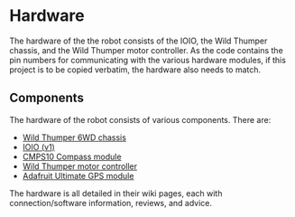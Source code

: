 # Hardware #

The hardware of the the robot consists of the IOIO, the Wild Thumper chassis, and the Wild Thumper motor controller. As the code contains the pin numbers for communicating with the various hardware modules, if this project is to be copied verbatim, the hardware also needs to match.

## Components ##

The hardware of the robot consists of various components. There are:
  * [Wild Thumper 6WD chassis](http://code.google.com/p/androthumper/wiki/Hardware_Chassis)
  * [IOIO (v1)](http://code.google.com/p/androthumper/wiki/Hardware_IOIO)
  * [CMPS10 Compass module](http://code.google.com/p/androthumper/wiki/Hardware_CMPS10)
  * [Wild Thumper motor controller](http://code.google.com/p/androthumper/wiki/Hardware_WTC)
  * [Adafruit Ultimate GPS module](http://code.google.com/p/androthumper/wiki/Hardware_GPS)

The hardware is all detailed in their wiki pages, each with connection/software information, reviews, and advice.